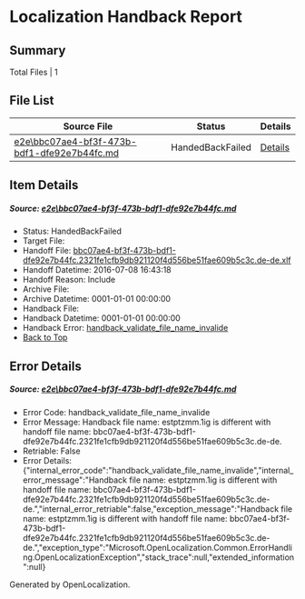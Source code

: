 # <a name='report-top'></a> Localization Handback Report

## Summary
 Total Files | 1

## File List
 Source File | Status | Details 
 ----------- | ------ | ------- 
 [e2e\bbc07ae4-bf3f-473b-bdf1-dfe92e7b44fc.md](https://github.com/OpenLocalizationTestOrg/oltest/blob/d1648b34746295263be4d2d84c276697c2f98a9d/e2e/bbc07ae4-bf3f-473b-bdf1-dfe92e7b44fc.md) | HandedBackFailed | [Details](#6b6247cd9e3bb486b4af80e1cba5d8b89d8183df1)

## Item Details
##### <a name='6b6247cd9e3bb486b4af80e1cba5d8b89d8183df1'></a> Source: [e2e\bbc07ae4-bf3f-473b-bdf1-dfe92e7b44fc.md](https://github.com/OpenLocalizationTestOrg/oltest/blob/d1648b34746295263be4d2d84c276697c2f98a9d/e2e/bbc07ae4-bf3f-473b-bdf1-dfe92e7b44fc.md)
* Status: HandedBackFailed
* Target File: 
* Handoff File: [bbc07ae4-bf3f-473b-bdf1-dfe92e7b44fc.2321fe1cfb9db921120f4d556be51fae609b5c3c.de-de.xlf](https://github.com/OpenLocalizationTestOrg/olhandoff-e2e/blob/5c505c568f777b549f8e3018aba8e350c8802276/ol-handoff/OpenLocalizationTestOrg/oltest-dede-fly/ci/ht/bbc07ae4-bf3f-473b-bdf1-dfe92e7b44fc.2321fe1cfb9db921120f4d556be51fae609b5c3c.de-de.xlf)
* Handoff Datetime: 2016-07-08 16:43:18
* Handoff Reason: Include
* Archive File: 
* Archive Datetime: 0001-01-01 00:00:00
* Handback File: 
* Handback Datetime: 0001-01-01 00:00:00
* Handback Error: [handback_validate_file_name_invalide](#6b6247cd9e3bb486b4af80e1cba5d8b89d8183df1handback_validate_file_name_invalide)
* [Back to Top](#report-top)


## Error Details
##### <a name='6b6247cd9e3bb486b4af80e1cba5d8b89d8183df1handback_validate_file_name_invalide'></a> Source: [e2e\bbc07ae4-bf3f-473b-bdf1-dfe92e7b44fc.md](#6b6247cd9e3bb486b4af80e1cba5d8b89d8183df1)
* Error Code: handback_validate_file_name_invalide
* Error Message: Handback file name: estptzmm.1ig is different with handoff file name: bbc07ae4-bf3f-473b-bdf1-dfe92e7b44fc.2321fe1cfb9db921120f4d556be51fae609b5c3c.de-de.
* Retriable: False
* Error Details: {"internal_error_code":"handback_validate_file_name_invalide","internal_error_message":"Handback file name: estptzmm.1ig is different with handoff file name: bbc07ae4-bf3f-473b-bdf1-dfe92e7b44fc.2321fe1cfb9db921120f4d556be51fae609b5c3c.de-de.","internal_error_retriable":false,"exception_message":"Handback file name: estptzmm.1ig is different with handoff file name: bbc07ae4-bf3f-473b-bdf1-dfe92e7b44fc.2321fe1cfb9db921120f4d556be51fae609b5c3c.de-de.","exception_type":"Microsoft.OpenLocalization.Common.ErrorHandling.OpenLocalizationException","stack_trace":null,"extended_information":null}


Generated by OpenLocalization.
